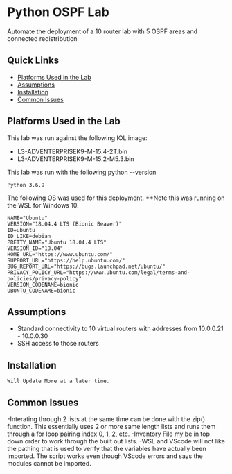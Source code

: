 Python OSPF Lab
=======

Automate the deployment of a 10 router lab with 5 OSPF areas and connected redistribution

## Quick Links

- [Platforms Used in the Lab](https://github.com/ospfpacket/python_ospf_lab#platforms-used-in-the-lab)
- [Assumptions](https://github.com/ospfpacket/python_ospf_lab#assumptions)
- [Installation](https://github.com/ospfpacket/python_ospf_lab#installation)
- [Common Issues](https://github.com/ospfpacket/python_ospf_lab#installation)

## Platforms Used in the Lab

This lab was run against the following IOL image:
- L3-ADVENTERPRISEK9-M-15.4-2T.bin
- L3-ADVENTERPRISEK9-M-15.2-M5.3.bin

This lab was run with the following python --version

```
Python 3.6.9
```

The following OS was used for this deployment. **Note this was running on the WSL for Windows 10.

```
NAME="Ubuntu"
VERSION="18.04.4 LTS (Bionic Beaver)"
ID=ubuntu
ID_LIKE=debian
PRETTY_NAME="Ubuntu 18.04.4 LTS"
VERSION_ID="18.04"
HOME_URL="https://www.ubuntu.com/"
SUPPORT_URL="https://help.ubuntu.com/"
BUG_REPORT_URL="https://bugs.launchpad.net/ubuntu/"
PRIVACY_POLICY_URL="https://www.ubuntu.com/legal/terms-and-policies/privacy-policy"
VERSION_CODENAME=bionic
UBUNTU_CODENAME=bionic
```

## Assumptions

- Standard connectivity to 10 virtual routers with addresses from 10.0.0.21 - 10.0.0.30
- SSH access to those routers

## Installation

```
Will Update More at a later time.
```

## Common Issues

-Interating through 2 lists at the same time can be done with the zip() function. This essentially uses 2 or more same length lists and runs them through a for loop pairing index 0, 1, 2, etc.
-Inventory File my be in top down order to work through the built out lists.
-WSL and VScode will not like the pathing that is used to verify that the variables have actually been imported. The script works even though VScode errors and says the modules cannot be imported.
